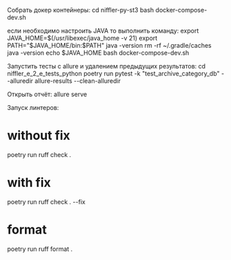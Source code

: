 Собрать докер контейнеры:
cd niffler-py-st3
bash docker-compose-dev.sh

если необходимо настроить JAVA то выполнить команду:
export JAVA_HOME=$(/usr/libexec/java_home -v 21)
export PATH="$JAVA_HOME/bin:$PATH"
java -version
rm -rf ~/.gradle/caches
java -version
echo $JAVA_HOME
bash docker-compose-dev.sh

Запустить тесты с allure и удалением предыдущих результатов:
cd niffler_e_2_e_tests_python
poetry run pytest -k "test_archive_category_db" --alluredir allure-results --clean-alluredir

Открыть отчёт:
allure serve

Запуск линтеров:
# without fix
poetry run ruff check .  
# with fix
poetry run ruff check . --fix 
# format
poetry run ruff format . 
